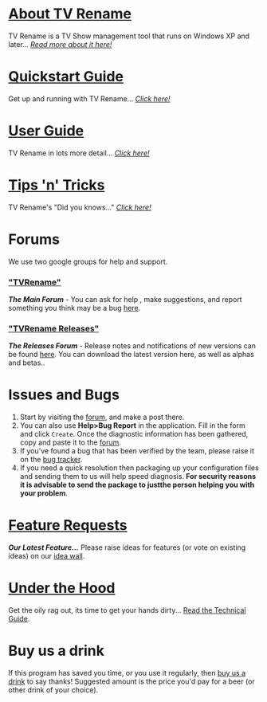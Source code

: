 # [About TV Rename](about "Read more about TV Rename")
TV Rename is a TV Show management tool that runs on Windows XP and later... *[Read more about it here!](about "Read more about TV Rename")*

# [Quickstart Guide](quickstart "Read The Quickstart Guide")
Get up and running with TV Rename... *[Click here!](quickstart "Read The Quickstart Guide")*

# [User Guide](userguide "Read The User Guide")
TV Rename in lots more detail... *[Click here!](userguide "Read The User Guide")*

# [Tips 'n' Tricks](tips-tricks "Read Tips 'n' Tricks")
TV Rename's "Did you knows..." *[Click here!](tips-tricks "Read Tips 'n' Tricks")*

# Forums
We use two google groups for help and support.
### ["TVRename"](https://groups.google.com/forum/#!forum/tvrename "Visit the TV Rename Forum")
***The Main Forum*** - You can ask for help , make suggestions, and report something you think may be a bug [here](https://groups.google.com/forum/#!forum/tvrename "Visit the TV Rename
 Forum"). 
### ["TVRename Releases"](https://groups.google.com/forum/#!forum/tvrename-releases "Visit the TV Rename Releases Forum")
***The Releases Forum*** - Release notes and notifications of new versions can be found [here](https://groups.google.com/forum/#!forum/tvrename-releases "Visit the TV Rename Releases Forum"). You can download the latest version here, as well as alphas and betas.. 

# Issues and Bugs
1. Start by visiting the [forum](https://groups.google.com/forum/#!forum/tvrename "Visit the TV Rename Forum"), and make a post there. 
2. You can also use **Help>Bug Report** in the application. Fill in the form and click ```Create```. Once the diagnostic information has been gathered, copy and paste it to the [forum](https://groups.google.com/forum/#!forum/tvrename "Visit the TV Rename Forum").
3. If you've found a bug that has been verified by the team, please raise it on the [bug tracker](https://github.com/TV-Rename/tvrename/issues "Visit the GitHub Bugtracker").
4. If you need a quick resolution then packaging up your configuration files and sending them to us will help speed diagnosis. **For security reasons it is advisable to send the package to justthe person helping you with your problem**.

# [Feature Requests](http://ideas.theideawall.com/TVRename/Forum/Details/8dea3275-4010-4bab-9763-a8bb613517e0 "Visit TV Rename's Idea Wall")
***Our Latest Feature...*** Please raise  ideas for features (or vote on existing ideas) on our [idea wall](http://ideas.theideawall.com/TVRename/Forum/Details/8dea3275-4010-4bab-9763-a8bb613517e0 "Visit TV Rename's Idea Wall").

# [Under the Hood](technical "Read the Technical Guide")
Get the oily rag out, its time to get your hands dirty... [Read the Technical Guide](technical "Read the Technical Guide").

# Buy us a drink
If this program has saved you time, or you use it regularly, then [buy us a drink](https://www.paypal.com/cgi-bin/webscr?cmd=_xclick&business=paypal%40tvrename%2ecom&item_name=TVRename%20thank-you%20drink&no_shipping=0&no_note=1&tax=0&currency_code=USD&lc=AU&bn=PP%2dDonationsBF&charset=UTF%2d8) to say thanks! Suggested amount is the price you'd pay for a beer (or other drink of your choice).
